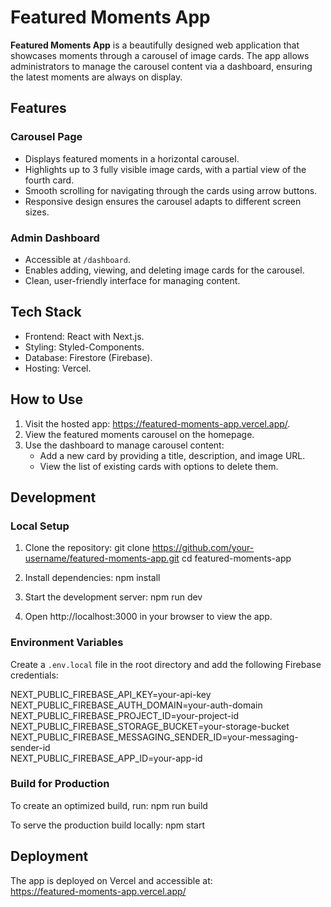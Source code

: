 # Featured Moments App

**Featured Moments App** is a beautifully designed web application that showcases moments through a carousel of image cards. The app allows administrators to manage the carousel content via a dashboard, ensuring the latest moments are always on display.

## Features

### Carousel Page
- Displays featured moments in a horizontal carousel.
- Highlights up to 3 fully visible image cards, with a partial view of the fourth card.
- Smooth scrolling for navigating through the cards using arrow buttons.
- Responsive design ensures the carousel adapts to different screen sizes.

### Admin Dashboard
- Accessible at `/dashboard`.
- Enables adding, viewing, and deleting image cards for the carousel.
- Clean, user-friendly interface for managing content.

## Tech Stack
- Frontend: React with Next.js.
- Styling: Styled-Components.
- Database: Firestore (Firebase).
- Hosting: Vercel.

## How to Use

1. Visit the hosted app: https://featured-moments-app.vercel.app/.
2. View the featured moments carousel on the homepage.
3. Use the dashboard to manage carousel content:
   - Add a new card by providing a title, description, and image URL.
   - View the list of existing cards with options to delete them.

## Development

### Local Setup
1. Clone the repository:
   git clone https://github.com/your-username/featured-moments-app.git
   cd featured-moments-app

2. Install dependencies:
   npm install

3. Start the development server:
   npm run dev

4. Open http://localhost:3000 in your browser to view the app.

### Environment Variables
Create a `.env.local` file in the root directory and add the following Firebase credentials:

NEXT_PUBLIC_FIREBASE_API_KEY=your-api-key  
NEXT_PUBLIC_FIREBASE_AUTH_DOMAIN=your-auth-domain  
NEXT_PUBLIC_FIREBASE_PROJECT_ID=your-project-id  
NEXT_PUBLIC_FIREBASE_STORAGE_BUCKET=your-storage-bucket  
NEXT_PUBLIC_FIREBASE_MESSAGING_SENDER_ID=your-messaging-sender-id  
NEXT_PUBLIC_FIREBASE_APP_ID=your-app-id  

### Build for Production
To create an optimized build, run:
   npm run build

To serve the production build locally:
   npm start

## Deployment

The app is deployed on Vercel and accessible at:  
https://featured-moments-app.vercel.app/
